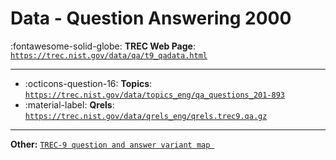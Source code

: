 # Data - Question Answering 2000 

:fontawesome-solid-globe: **TREC Web Page**: [`https://trec.nist.gov/data/qa/t9_qadata.html`](https://trec.nist.gov/data/qa/t9_qadata.html)

---

- :octicons-question-16: **Topics**: [`https://trec.nist.gov/data/topics_eng/qa_questions_201-893`](https://trec.nist.gov/data/topics_eng/qa_questions_201-893)
- :material-label: **Qrels**: [`https://trec.nist.gov/data/qrels_eng/qrels.trec9.qa.gz`](https://trec.nist.gov/data/qrels_eng/qrels.trec9.qa.gz)


---

**Other:** [`TREC-9 question and answer variant map `](https://trec.nist.gov/data/topics_eng/variants.qnumbers)
